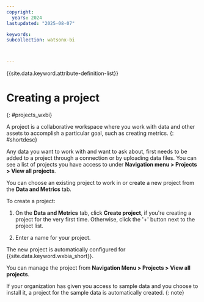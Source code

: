 ```yaml
---
copyright:
  years: 2024
lastupdated: "2025-08-07"

keywords:
subcollection: watsonx-bi



---
```


{{site.data.keyword.attribute-definition-list}}


# Creating a project
{: #projects_wxbi}

A project is a collaborative workspace where you work with data and other assets to accomplish a particular goal, such as creating metrics. {: #shortdesc}

Any data you want to work with and want to ask about, first needs to be added to a project through a connection or by uploading data files. You can see a list of projects you have access to under **Navigation menu > Projects > View all projects**. 

You can choose an existing project to work in or create a new project from the **Data and Metrics** tab. 

To create a project:

1. On the **Data and Metrics** tab, click **Create project**, if you're creating a project for the very first time. Otherwise, click the '+' button next to the project list. 

2. Enter a name for your project. 

The new project is automatically configured for {{site.data.keyword.wxbia_short}}. 

You can manage the project from **Navigation Menu > Projects > View all projects**. 

If your organization has given you access to sample data and you choose to install it, a project for the sample data is automatically created.
{: note}
